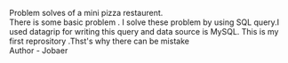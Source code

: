 Problem solves of a mini pizza restaurent.
<br>
There is some basic problem . I solve these problem by using SQL query.I used datagrip for writing this query and data source is MySQL. 
This is my first reprository .Thst's why there can be mistake 
<br>
Author - Jobaer 
